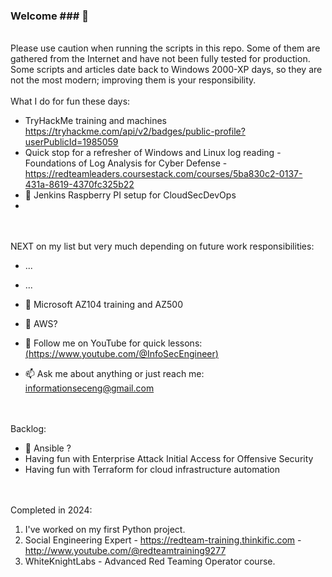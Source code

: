 ### Welcome ### 👋

<BR> Please use caution when running the scripts in this repo. Some of them are gathered from the Internet and have not been fully tested for production. <BR> Some scripts and articles date back to Windows 2000-XP days, so they are not the most modern; improving them is your responsibility. 
<BR><BR>
What I do for fun these days:
- TryHackMe training and machines https://tryhackme.com/api/v2/badges/public-profile?userPublicId=1985059
- Quick stop for a refresher of Windows and Linux log reading - Foundations of Log Analysis for Cyber Defense - https://redteamleaders.coursestack.com/courses/5ba830c2-0137-431a-8619-4370fc325b22
- 👯 Jenkins Raspberry PI setup for CloudSecDevOps
- 

<BR><BR>
NEXT on my list but very much depending on future work responsibilities:
- ...
- ...
- 🔭 Microsoft AZ104 training and AZ500
- 🌱 AWS?

- 💬 Follow me on YouTube for quick lessons:<BR>
[(https://www.youtube.com/@InfoSecEngineer)](https://www.youtube.com/@InfoSecEngineer)
- 📫 Ask me about anything or just reach me: informationseceng@gmail.com

<BR><BR>
Backlog:
- 🤔 Ansible ?
- Having fun with Enterprise Attack Initial Access for Offensive Security<BR>
- Having fun with Terraform for cloud infrastructure automation<BR>

<BR><BR>
Completed in 2024:
  1) I've worked on my first Python project.
  2) Social Engineering Expert - https://redteam-training.thinkific.com - http://www.youtube.com/@redteamtraining9277
  3) WhiteKnightLabs - Advanced Red Teaming Operator course.
